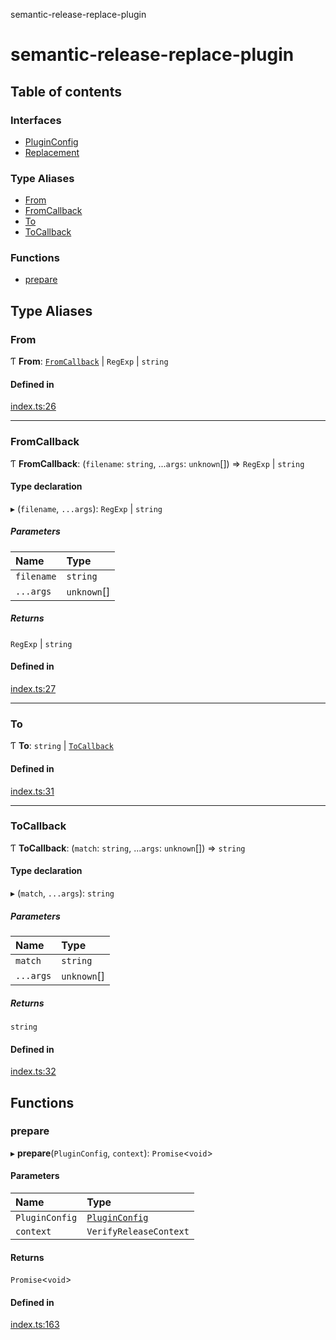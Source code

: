 semantic-release-replace-plugin

# semantic-release-replace-plugin

## Table of contents

### Interfaces

- [PluginConfig](interfaces/PluginConfig.md)
- [Replacement](interfaces/Replacement.md)

### Type Aliases

- [From](README.md#from)
- [FromCallback](README.md#fromcallback)
- [To](README.md#to)
- [ToCallback](README.md#tocallback)

### Functions

- [prepare](README.md#prepare)

## Type Aliases

### From

Ƭ **From**: [`FromCallback`](README.md#fromcallback) \| `RegExp` \| `string`

#### Defined in

[index.ts:26](https://github.com/centralnicgroup-opensource/rtldev-middleware-semantic-release-replace-plugin/blob/ff284ec/src/index.ts#L26)

___

### FromCallback

Ƭ **FromCallback**: (`filename`: `string`, ...`args`: `unknown`[]) => `RegExp` \| `string`

#### Type declaration

▸ (`filename`, `...args`): `RegExp` \| `string`

##### Parameters

| Name | Type |
| :------ | :------ |
| `filename` | `string` |
| `...args` | `unknown`[] |

##### Returns

`RegExp` \| `string`

#### Defined in

[index.ts:27](https://github.com/centralnicgroup-opensource/rtldev-middleware-semantic-release-replace-plugin/blob/ff284ec/src/index.ts#L27)

___

### To

Ƭ **To**: `string` \| [`ToCallback`](README.md#tocallback)

#### Defined in

[index.ts:31](https://github.com/centralnicgroup-opensource/rtldev-middleware-semantic-release-replace-plugin/blob/ff284ec/src/index.ts#L31)

___

### ToCallback

Ƭ **ToCallback**: (`match`: `string`, ...`args`: `unknown`[]) => `string`

#### Type declaration

▸ (`match`, `...args`): `string`

##### Parameters

| Name | Type |
| :------ | :------ |
| `match` | `string` |
| `...args` | `unknown`[] |

##### Returns

`string`

#### Defined in

[index.ts:32](https://github.com/centralnicgroup-opensource/rtldev-middleware-semantic-release-replace-plugin/blob/ff284ec/src/index.ts#L32)

## Functions

### prepare

▸ **prepare**(`PluginConfig`, `context`): `Promise`\<`void`\>

#### Parameters

| Name | Type |
| :------ | :------ |
| `PluginConfig` | [`PluginConfig`](interfaces/PluginConfig.md) |
| `context` | `VerifyReleaseContext` |

#### Returns

`Promise`\<`void`\>

#### Defined in

[index.ts:163](https://github.com/centralnicgroup-opensource/rtldev-middleware-semantic-release-replace-plugin/blob/ff284ec/src/index.ts#L163)
